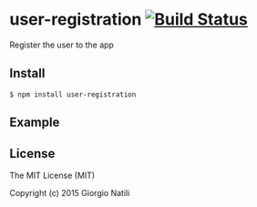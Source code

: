 # user-registration [![Build Status](https://travis-ci.org/giorgionatili/user-registration.svg)](https://travis-ci.org/giorgionatili/user-registration)

Register the user to the app

## Install

```shell
$ npm install user-registration
```

## Example

## License

The MIT License (MIT)

Copyright (c) 2015 Giorgio Natili
